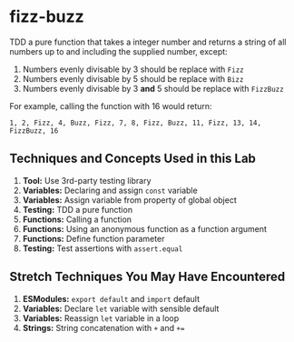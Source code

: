 fizz-buzz
===

TDD a pure function that takes a integer number and returns a string of all numbers up to and including the supplied number, except:

1. Numbers evenly divisable by 3 should be replace with `Fizz`
1. Numbers evenly divisable by 5 should be replace with `Bizz`
1. Numbers evenly divisable by 3 **and** 5 should be replace with `FizzBuzz`

For example, calling the function with 16 would return:

```
1, 2, Fizz, 4, Buzz, Fizz, 7, 8, Fizz, Buzz, 11, Fizz, 13, 14, FizzBuzz, 16
```

## Techniques and Concepts Used in this Lab


1. **Tool:** Use 3rd-party testing library
1. **Variables:** Declaring and assign `const` variable
1. **Variables:** Assign variable from property of global object
1. **Testing:** TDD a pure function
1. **Functions:** Calling a function
1. **Functions:** Using an anonymous function as a function argument
1. **Functions:** Define function parameter
1. **Testing:** Test assertions with `assert.equal`

## Stretch Techniques You May Have Encountered

1. **ESModules:** `export default` and `import` default
1. **Variables:** Declare `let` variable with sensible default
1. **Variables:** Reassign `let` variable in a loop
1. **Strings:** String concatenation with `+` and `+=`
